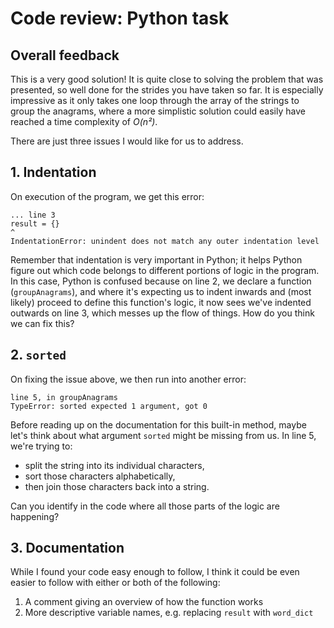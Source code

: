 # Code review: Python task
## Overall feedback
This is a very good solution!  It is quite close to solving the problem that was presented, so well done for the strides you have taken so far.  It is especially impressive as it only takes one loop through the array of the strings to group the anagrams, where a more simplistic solution could easily have reached a time complexity of _O(n²)_.

There are just three issues I would like for us to address.

## 1. Indentation
On execution of the program, we get this error:
```
... line 3
result = {}
^
IndentationError: unindent does not match any outer indentation level
```
Remember that indentation is very important in Python; it helps Python figure out which code belongs to different portions of logic in the program.  In this case, Python is confused because on line 2, we declare a function (`groupAnagrams`), and where it's expecting us to indent inwards and (most likely) proceed to define this function's logic, it now sees we've indented outwards on line 3, which messes up the flow of things.  How do you think we can fix this?

## 2. `sorted`
On fixing the issue above, we then run into another error:
```
line 5, in groupAnagrams
TypeError: sorted expected 1 argument, got 0
```
Before reading up on the documentation for this built-in method, maybe let's think about what argument `sorted` might be missing from us.  In line 5, we're trying to:
* split the string into its individual characters,
* sort those characters alphabetically,
* then join those characters back into a string.

Can you identify in the code where all those parts of the logic are happening?

## 3. Documentation
While I found your code easy enough to follow, I think it could be even easier to follow with either or both of the following:
1. A comment giving an overview of how the function works
2. More descriptive variable names, e.g. replacing `result` with `word_dict`